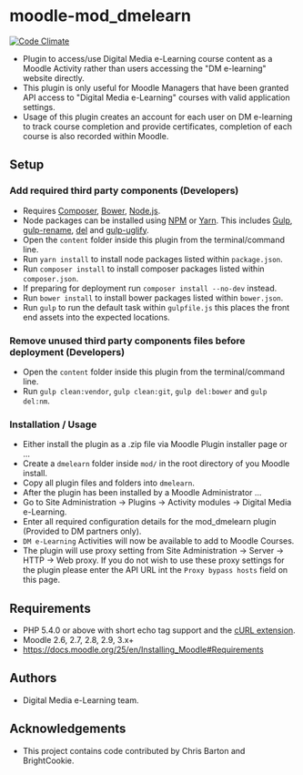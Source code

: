# moodle-mod_dmelearn
[![Code Climate](https://codeclimate.com/github/dmelearn/moodle-mod_dmelearn/badges/gpa.svg)](https://codeclimate.com/github/dmelearn/moodle-mod_dmelearn)
- Plugin to access/use Digital Media e-Learning course content as a Moodle Activity rather than users accessing the "DM e-learning" website directly.
- This plugin is only useful for Moodle Managers that have been granted API access to "Digital Media e-Learning" courses with valid application settings.
- Usage of this plugin creates an account for each user on DM e-learning to track course completion and provide certificates, completion of each course is also recorded within Moodle.

## Setup
### Add required third party components (Developers)
- Requires [Composer](https://getcomposer.org/), [Bower](http://bower.io/), [Node.js](https://nodejs.org/).
- Node packages can be installed using [NPM](https://www.npmjs.com/) or [Yarn](https://yarnpkg.com/).
This includes [Gulp](http://gulpjs.com/), [gulp-rename](https://www.npmjs.com/package/gulp-rename), [del](https://www.npmjs.com/package/del) and [gulp-uglify](https://www.npmjs.com/package/gulp-uglify).
- Open the `content` folder inside this plugin from the terminal/command line.
- Run `yarn install` to install node packages listed within `package.json`.
- Run `composer install` to install composer packages listed within `composer.json`.
- If preparing for deployment run `composer install --no-dev` instead.
- Run `bower install` to install bower packages listed within `bower.json`.
- Run `gulp` to run the default task within `gulpfile.js` this places the front end assets into the expected locations.

### Remove unused third party components files before deployment (Developers)
- Open the `content` folder inside this plugin from the terminal/command line.
- Run `gulp clean:vendor`, `gulp clean:git`, `gulp del:bower` and `gulp del:nm`.

### Installation / Usage
* Either install the plugin as a .zip file via Moodle Plugin installer page or ...
* Create a `dmelearn` folder inside `mod/` in the root directory of you Moodle install.
* Copy all plugin files and folders into `dmelearn`.
* After the plugin has been installed by a Moodle Administrator ...
* Go to Site Administration -> Plugins -> Activity modules -> Digital Media e-Learning.
* Enter all required configuration details for the mod_dmelearn plugin (Provided to DM partners only).
* `DM e-Learning` Activities will now be available to add to Moodle Courses.
* The plugin will use proxy setting from Site Administration -> Server -> HTTP -> Web proxy.
If you do not wish to use these proxy settings for the plugin please enter the API URL int the ``Proxy bypass hosts`` field on this page.

## Requirements
- PHP 5.4.0 or above with short echo tag support and the [cURL extension](http://php.net/manual/en/book.curl.php).
- Moodle 2.6, 2.7, 2.8, 2.9, 3.x+
- https://docs.moodle.org/25/en/Installing_Moodle#Requirements

## Authors
- Digital Media e-Learning team.

## Acknowledgements
- This project contains code contributed by Chris Barton and BrightCookie.
